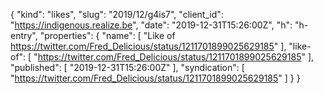 {
  "kind": "likes",
  "slug": "2019/12/g4is7",
  "client_id": "https://indigenous.realize.be",
  "date": "2019-12-31T15:26:00Z",
  "h": "h-entry",
  "properties": {
    "name": [
      "Like of https://twitter.com/Fred_Delicious/status/1211701899025629185"
    ],
    "like-of": [
      "https://twitter.com/Fred_Delicious/status/1211701899025629185"
    ],
    "published": [
      "2019-12-31T15:26:00Z"
    ],
    "syndication": [
      "https://twitter.com/Fred_Delicious/status/1211701899025629185"
    ]
  }
}
